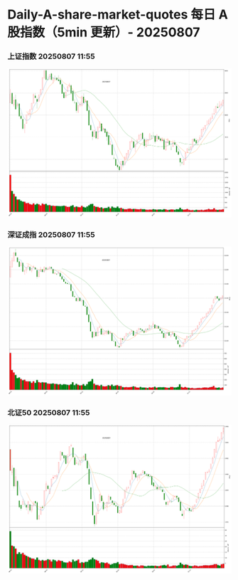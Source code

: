 
# Daily-A-share-market-quotes 每日 A 股指数（5min 更新）- 20250807

### 上证指数 20250807 11:55
![](./fig/2025/8/20250807-sh000001.png)

### 深证成指 20250807 11:55
![](./fig/2025/8/20250807-sz399001.png)

### 北证50 20250807 11:55
![](./fig/2025/8/20250807-bj899050.png)
